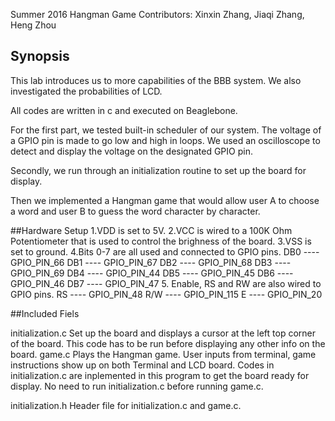 Summer 2016
Hangman Game
Contributors: Xinxin Zhang, Jiaqi Zhang, Heng Zhou

## Synopsis

This lab introduces us to more capabilities of the BBB system. We also investigated the probabilities of LCD.

All codes are written in c and executed on Beaglebone.

For the first part, we tested built-in scheduler of our system. The voltage of a GPIO pin is made to go low and high in loops. We used an oscilloscope to detect and display the voltage on the designated GPIO pin. 

Secondly, we run through an initialization routine to set up the board for display.

Then we implemented a Hangman game that would allow user A to choose  a word and user B to guess the word character by character.

##Hardware Setup
1.VDD is set to 5V.
2.VCC is wired to a 100K Ohm Potentiometer that is used to control the brighness of the board.
3.VSS is set to ground.
4.Bits 0-7 are all used and connected to GPIO pins.
    DB0 ---- GPIO_PIN_66
    DB1 ---- GPIO_PIN_67
    DB2 ---- GPIO_PIN_68
    DB3 ---- GPIO_PIN_69
    DB4 ---- GPIO_PIN_44
    DB5 ---- GPIO_PIN_45
    DB6 ---- GPIO_PIN_46
    DB7 ---- GPIO_PIN_47
5. Enable, RS and RW are also wired to GPIO pins.
    RS ---- GPIO_PIN_48
    R/W ---- GPIO_PIN_115
    E ---- GPIO_PIN_20


##Included Fiels

initialization.c
    Set up the board and displays a cursor at the left top corner of the board. This code has to be run before displaying any other info on the board.
game.c
    Plays the Hangman game. User inputs from terminal, game instructions show up on both Terminal and LCD board. Codes in initialization.c are inplemented in this program to get the board ready for display. No need to run initialization.c before running game.c.

initialization.h
    Header file for initialization.c and game.c.


